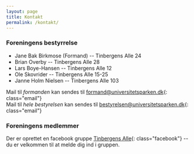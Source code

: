 ```yaml
---
layout: page
title: Kontakt
permalink: /kontakt/
---
```

### Foreningens bestyrrelse

* Jane Bak Birkmose (Formand) -- Tinbergens Alle 24
* Brian Overby -- Tinbergens Alle 28
* Lars Boye-Hansen -- Tinbergens Alle 12
* Ole Skovrider -- Tinbergens Alle 15-25
* Janne Holm Nielsen -- Tinbergens Alle 103


Mail til *formanden* kan sendes til <formand@universitetsparken.dk>{: class="email"}  
Mail til *hele bestyrelsen* kan sendes til <bestyrelsen@universitetsparken.dk>{: class="email"}

### Foreningens medlemmer
Der er oprettet en facebook gruppe [Tinbergens Alle](https://www.facebook.com/groups/639857019555200/){: class="facebook"} -- du er velkommen til at melde dig ind i gruppen. 